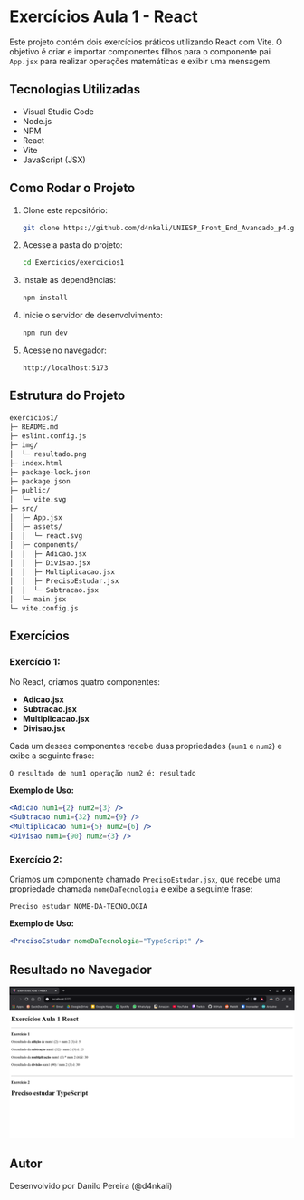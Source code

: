 # Exercícios Aula 1 - React

Este projeto contém dois exercícios práticos utilizando React com Vite. O objetivo é criar e importar componentes filhos para o componente pai `App.jsx` para realizar operações matemáticas e exibir uma mensagem.

## Tecnologias Utilizadas

- Visual Studio Code
- Node.js
- NPM
- React
- Vite
- JavaScript (JSX)

## Como Rodar o Projeto

1. Clone este repositório:

   ```bash
   git clone https://github.com/d4nkali/UNIESP_Front_End_Avancado_p4.git
   ```

2. Acesse a pasta do projeto:

   ```bash
   cd Exercicios/exercicios1
   ```

3. Instale as dependências:

   ```bash
   npm install
   ```

4. Inicie o servidor de desenvolvimento:

   ```bash
   npm run dev
   ```

5. Acesse no navegador:

   ```
   http://localhost:5173
   ```

## Estrutura do Projeto

```
exercicios1/
├─ README.md
├─ eslint.config.js
├─ img/
│  └─ resultado.png
├─ index.html
├─ package-lock.json
├─ package.json
├─ public/
│  └─ vite.svg
├─ src/
│  ├─ App.jsx
│  ├─ assets/
│  │  └─ react.svg
│  ├─ components/
│  │  ├─ Adicao.jsx
│  │  ├─ Divisao.jsx
│  │  ├─ Multiplicacao.jsx
│  │  ├─ PrecisoEstudar.jsx
│  │  └─ Subtracao.jsx
│  └─ main.jsx
└─ vite.config.js
```

## Exercícios  

### **Exercício 1:**

No React, criamos quatro componentes:

- **Adicao.jsx**
- **Subtracao.jsx**
- **Multiplicacao.jsx**
- **Divisao.jsx**

Cada um desses componentes recebe duas propriedades (`num1` e `num2`) e exibe a seguinte frase:

```
O resultado de num1 operação num2 é: resultado
```

**Exemplo de Uso:**

```jsx
<Adicao num1={2} num2={3} />
<Subtracao num1={32} num2={9} />
<Multiplicacao num1={5} num2={6} />
<Divisao num1={90} num2={3} />
```

### **Exercício 2:**

Criamos um componente chamado `PrecisoEstudar.jsx`, que recebe uma propriedade chamada `nomeDaTecnologia` e exibe a seguinte frase:

```
Preciso estudar NOME-DA-TECNOLOGIA
```

**Exemplo de Uso:**

```jsx
<PrecisoEstudar nomeDaTecnologia="TypeScript" />
```

## Resultado no Navegador

![Resultado no Navegador](img/resultado.png)

## Autor

Desenvolvido por Danilo Pereira (@d4nkali)
